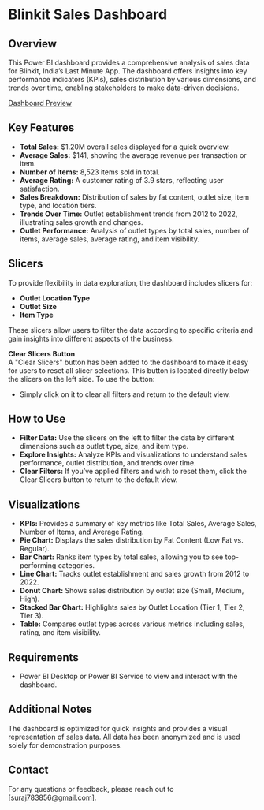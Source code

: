 # Blinkit Sales Dashboard

## Overview
This Power BI dashboard provides a comprehensive analysis of sales data for Blinkit, India’s Last Minute App. The dashboard offers insights into key performance indicators (KPIs), sales distribution by various dimensions, and trends over time, enabling stakeholders to make data-driven decisions.

[Dashboard Preview](https://github.com/Sooraj1411/BlinkIT-project/blob/main/Screenshot%202024-08-30%20161109.png)

## Key Features
- **Total Sales:** $1.20M overall sales displayed for a quick overview.
- **Average Sales:** $141, showing the average revenue per transaction or item.
- **Number of Items:** 8,523 items sold in total.
- **Average Rating:** A customer rating of 3.9 stars, reflecting user satisfaction.
- **Sales Breakdown:** Distribution of sales by fat content, outlet size, item type, and location tiers.
- **Trends Over Time:** Outlet establishment trends from 2012 to 2022, illustrating sales growth and changes.
- **Outlet Performance:** Analysis of outlet types by total sales, number of items, average sales, average rating, and item visibility.

## Slicers
To provide flexibility in data exploration, the dashboard includes slicers for:
- **Outlet Location Type**
- **Outlet Size**
- **Item Type**

These slicers allow users to filter the data according to specific criteria and gain insights into different aspects of the business.

**Clear Slicers Button**  
A "Clear Slicers" button has been added to the dashboard to make it easy for users to reset all slicer selections. This button is located directly below the slicers on the left side. To use the button:
- Simply click on it to clear all filters and return to the default view.

## How to Use
- **Filter Data:** Use the slicers on the left to filter the data by different dimensions such as outlet type, size, and item type.
- **Explore Insights:** Analyze KPIs and visualizations to understand sales performance, outlet distribution, and trends over time.
- **Clear Filters:** If you’ve applied filters and wish to reset them, click the Clear Slicers button to return to the default view.

## Visualizations
- **KPIs:** Provides a summary of key metrics like Total Sales, Average Sales, Number of Items, and Average Rating.
- **Pie Chart:** Displays the sales distribution by Fat Content (Low Fat vs. Regular).
- **Bar Chart:** Ranks item types by total sales, allowing you to see top-performing categories.
- **Line Chart:** Tracks outlet establishment and sales growth from 2012 to 2022.
- **Donut Chart:** Shows sales distribution by outlet size (Small, Medium, High).
- **Stacked Bar Chart:** Highlights sales by Outlet Location (Tier 1, Tier 2, Tier 3).
- **Table:** Compares outlet types across various metrics including sales, rating, and item visibility.

## Requirements
- Power BI Desktop or Power BI Service to view and interact with the dashboard.

## Additional Notes
The dashboard is optimized for quick insights and provides a visual representation of sales data. All data has been anonymized and is used solely for demonstration purposes.

## Contact
For any questions or feedback, please reach out to [suraj783856@gmail.com].
